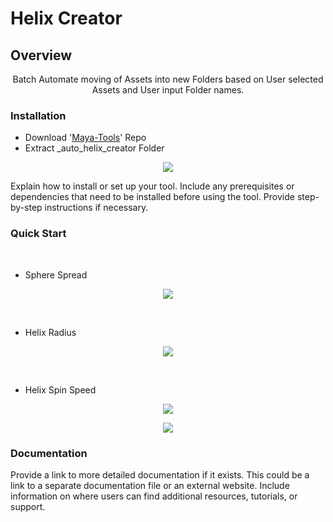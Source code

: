 # Helix Creator

## Overview


<div align="center">Batch Automate moving of Assets into new Folders based on User selected Assets and User input Folder names.
</div>


### Installation


   - Download '[Maya-Tools](https://github.com/BlakeXYZ/Maya-Tools/tree/main)' Repo
   - Extract _auto_helix_creator Folder 


<p align="center">
<img src="https://github.com/BlakeXYZ/Maya-Tools/assets/37947050/d413def4-3ad0-42b9-b891-9e8a496e0767">
</p>


Explain how to install or set up your tool. Include any prerequisites or dependencies that need to be installed before using the tool. Provide step-by-step instructions if necessary.

### Quick Start

<br>

- Sphere Spread
<p align="center">
<img src="https://github.com/BlakeXYZ/Maya-Tools/assets/37947050/ede8d113-ef9e-4cb3-8d67-7a2d181795df">
</p>
<br>

- Helix Radius

<p align="center">
<img src="https://github.com/BlakeXYZ/Maya-Tools/assets/37947050/ee9a0cbd-ce47-4623-ab08-ce1bf8a3e290">
</p>
<br>

- Helix Spin Speed
  
<p align="center">
<img src="https://github.com/BlakeXYZ/Maya-Tools/assets/37947050/05a0a0c0-8f6d-4ec1-833f-7f06e6407c3a">
</p>
<p align="center">
<img src="https://github.com/BlakeXYZ/Maya-Tools/assets/37947050/6de8f1a1-50c1-436b-8faa-e5c2e6a716c4">
</p>



### Documentation

Provide a link to more detailed documentation if it exists. This could be a link to a separate documentation file or an external website. Include information on where users can find additional resources, tutorials, or support.
